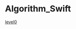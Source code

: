# Algorithm_Swift
[level0](https://github.com/2HYUNHO/Algorithm_Swift/tree/main/%ED%94%84%EB%A1%9C%EA%B7%B8%EB%9E%98%EB%A8%B8%EC%8A%A4/unrated)
